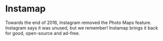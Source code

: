 # Instamap
Towards the end of 2016, Instagram removed the Photo Maps feature. Instagram says it was unused, but we remember! Instamap brings it back for good, open-source and ad-free.
